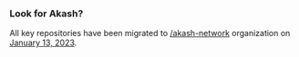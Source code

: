 ### Look for Akash?

All key repositories have been migrated to [/akash-network](https://github.com/akash-network) organization on [January 13, 2023](https://akash.network/blog/public-cloud-is-a-public-utility/).
